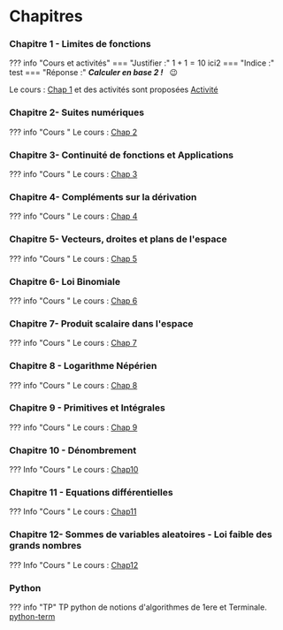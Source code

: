 # Chapitres  
### Chapitre 1 - Limites de fonctions


??? info "Cours et activités"
===  "Justifier :"
    $1+1=10$ ici2
===  "Indice :"
    test
===  "Réponse :"
    _**Calculer en base 2 !**_ &nbsp; :wink:
        
        
Le cours : [Chap 1](./cours/Chap1/Cours-Chap1.pdf) et des activités sont proposées [Activité](./cours/Chap1/activite1.pdf)
### Chapitre 2- Suites numériques
??? info "Cours "
    Le cours : [Chap 2](./cours/Chap2/Cours-chap2.pdf) 

### Chapitre 3- Continuité de fonctions et Applications
??? info "Cours "
    Le cours : [Chap 3](./cours/Chap3/Cours-chap3.pdf)
    
### Chapitre 4- Compléments sur la dérivation
??? info "Cours "
    Le cours : [Chap 4](./cours/Chap4/Cours-chap4.pdf)

    
### Chapitre 5- Vecteurs, droites et plans de l'espace
??? info "Cours "
    Le cours : [Chap 5](./cours/Chap5/Cours_chap5.pdf)


### Chapitre 6- Loi Binomiale
??? info "Cours "
    Le cours : [Chap 6](./cours/Chap6/Cours_Chap6.pdf)

### Chapitre 7- Produit scalaire dans l'espace
??? info "Cours "
    Le cours : [Chap 7](./cours/Chap7/Cours-Chap7.pdf)
    
### Chapitre 8 - Logarithme Népérien
??? info "Cours "
    Le cours : [Chap 8](./cours/Chap8/Cours-Chap8.pdf)

### Chapitre 9 - Primitives et Intégrales
??? info "Cours "
    Le cours : [Chap 9](./cours/Chap9/Cours-Chap9.pdf)
    
### Chapitre 10 - Dénombrement
??? Info "Cours "
    Le cours : [Chap10](./cours/Chap10/Cours-Chap10.pdf)
    
### Chapitre 11 - Equations différentielles
??? Info "Cours "
    Le cours : [Chap11](./cours/Chap11/Cours-Chap11.pdf)
    
### Chapitre 12- Sommes de variables aleatoires - Loi faible des grands nombres
??? Info "Cours "
    Le cours : [Chap12](./cours/Chap12/Cours-Chap12.pdf)
    
### Python
??? info "TP"
TP python de notions d'algorithmes de 1ere et Terminale. [python-term](./python-term.ipynb)
